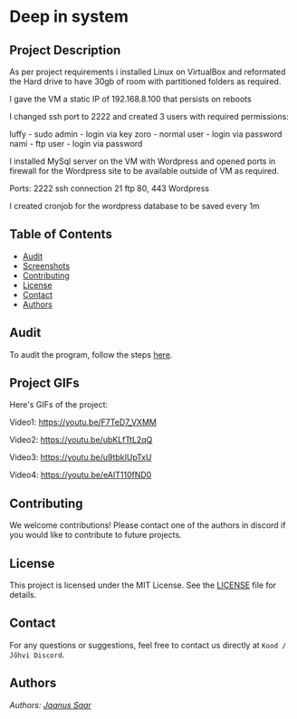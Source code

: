 # Deep in system

## Project Description

As per project requirements i installed Linux on VirtualBox and reformated the Hard drive to have 30gb of room with partitioned folders as required.

I gave the VM a static IP of 192.168.8.100 that persists on reboots

I changed ssh port to 2222 and created 3 users with required permissions:

luffy - sudo admin - login via key
zoro - normal user - login via password
nami - ftp user - login via password

I installed MySql server on the VM with Wordpress and opened ports in firewall for the Wordpress site to be available outside of VM as required.

Ports:
2222 ssh connection
21 ftp
80, 443 Wordpress

I created cronjob for the wordpress database to be saved every 1m

## Table of Contents

- [Audit](#audit)
- [Screenshots](#screenshots)
- [Contributing](#contributing)
- [License](#license)
- [Contact](#contact)
- [Authors](#authors)

## Audit

To audit the program, follow the steps [here](https://github.com/01-edu/public/tree/master/subjects/devops/deep-in-system/audit).

## Project GIFs

Here's GIFs of the project:

Video1: https://youtu.be/F7TeD7_VXMM

Video2: https://youtu.be/ubKLfTtL2qQ

Video3: https://youtu.be/u9tbkIUpTxU

Video4: https://youtu.be/eAIT110fND0

## Contributing

We welcome contributions! Please contact one of the authors in discord if you would like to contribute to future projects.

## License

This project is licensed under the MIT License. See the [LICENSE](https://opensource.org/license/mit) file for details.

## Contact

For any questions or suggestions, feel free to contact us directly at `Kood / Jõhvi Discord`.

## Authors

_Authors: [Jaanus Saar](https://01.kood.tech/git/jsaar)_
